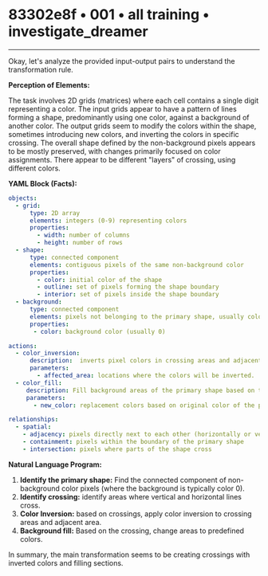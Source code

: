 # 83302e8f • 001 • all training • investigate_dreamer

---
Okay, let's analyze the provided input-output pairs to understand the transformation rule.

**Perception of Elements:**

The task involves 2D grids (matrices) where each cell contains a single digit representing a color. The input grids appear to have a pattern of lines forming a shape, predominantly using one color, against a background of another color. The output grids seem to modify the colors within the shape, sometimes introducing new colors, and inverting the colors in specific crossing. The overall shape defined by the non-background pixels appears to be mostly preserved, with changes primarily focused on color assignments. There appear to be different "layers" of crossing, using different colors.

**YAML Block (Facts):**



```yaml
objects:
  - grid:
      type: 2D array
      elements: integers (0-9) representing colors
      properties:
        - width: number of columns
        - height: number of rows
  - shape:
      type: connected component
      elements: contiguous pixels of the same non-background color
      properties:
        - color: initial color of the shape
        - outline: set of pixels forming the shape boundary
        - interior: set of pixels inside the shape boundary
  - background:
      type: connected component
      elements: pixels not belonging to the primary shape, usually color 0
      properties:
       - color: background color (usually 0)

actions:
  - color_inversion:
      description:  inverts pixel colors in crossing areas and adjacent areas.
      parameters:
        - affected_area: locations where the colors will be inverted.
  - color_fill:
     description: Fill background areas of the primary shape based on the crossing.
     parameters:
       - new_color: replacement colors based on original color of the primary shape.

relationships:
  - spatial:
    - adjacency: pixels directly next to each other (horizontally or vertically)
    - containment: pixels within the boundary of the primary shape
    - intersection: pixels where parts of the shape cross

```



**Natural Language Program:**

1.  **Identify the primary shape:** Find the connected component of non-background color pixels (where the background is typically color 0).
2.  **Identify crossing:** identify areas where vertical and horizontal lines cross.
3.  **Color Inversion:** based on crossings, apply color inversion to crossing areas and adjacent area.
4.  **Background fill:** Based on the crossing, change areas to predefined colors.

In summary, the main transformation seems to be creating crossings with inverted colors and filling sections.


